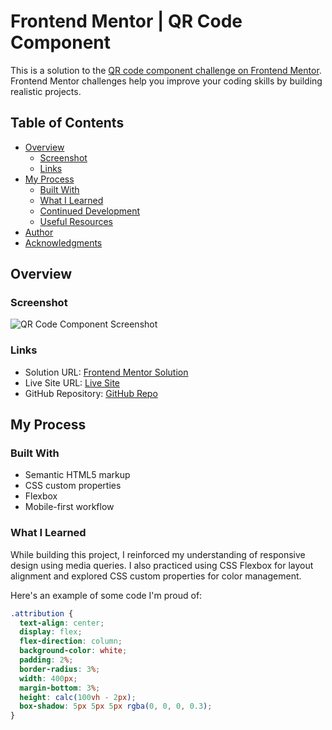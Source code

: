 # Frontend Mentor | QR Code Component

This is a solution to the [QR code component challenge on Frontend Mentor](https://www.frontendmentor.io/challenges/qr-code-component-iux_sIO_H). Frontend Mentor challenges help you improve your coding skills by building realistic projects.

## Table of Contents

- [Overview](#overview)
  - [Screenshot](#screenshot)
  - [Links](#links)
- [My Process](#my-process)
  - [Built With](#built-with)
  - [What I Learned](#what-i-learned)
  - [Continued Development](#continued-development)
  - [Useful Resources](#useful-resources)
- [Author](#author)
- [Acknowledgments](#acknowledgments)

## Overview

### Screenshot

![QR Code Component Screenshot](./images/screenshot.png)

### Links

- Solution URL: [Frontend Mentor Solution](https://www.frontendmentor.io/solutions/qr-code-component)
- Live Site URL: [Live Site](https://karthikgouddaragani.github.io/qr-code-frontendMentor)
- GitHub Repository: [GitHub Repo](https://github.com/karthikgouddaragani/qr-code-frontendMentor)

## My Process

### Built With

- Semantic HTML5 markup
- CSS custom properties
- Flexbox
- Mobile-first workflow

### What I Learned

While building this project, I reinforced my understanding of responsive design using media queries. I also practiced using CSS Flexbox for layout alignment and explored CSS custom properties for color management.

Here's an example of some code I'm proud of:

```css
.attribution {
  text-align: center;
  display: flex;
  flex-direction: column;
  background-color: white;
  padding: 2%;
  border-radius: 3%;
  width: 400px;
  margin-bottom: 3%;
  height: calc(100vh - 2px);
  box-shadow: 5px 5px 5px rgba(0, 0, 0, 0.3);
}
